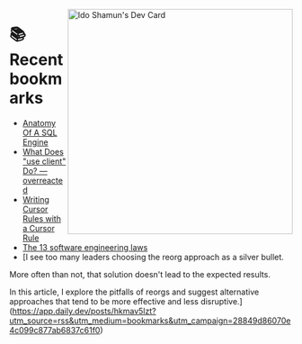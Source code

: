 <a href="https://app.daily.dev/idoshamun"><img src="https://api.daily.dev/devcards/v2/28849d86070e4c099c877ab6837c61f0.png?type=default&r=auy" align="right" width="400" alt="Ido Shamun's Dev Card"/></a>

# 📚 Recent bookmarks
<!-- BOOKMARKS:START -->
- [Anatomy Of A SQL Engine](https://app.daily.dev/posts/NWkuMpVV9?utm_source=rss&utm_medium=bookmarks&utm_campaign=28849d86070e4c099c877ab6837c61f0)
- [What Does &quot;use client&quot; Do? — overreacted](https://app.daily.dev/posts/kPY6s6dwR?utm_source=rss&utm_medium=bookmarks&utm_campaign=28849d86070e4c099c877ab6837c61f0)
- [Writing Cursor Rules with a Cursor Rule](https://app.daily.dev/posts/wuxvRSu1e?utm_source=rss&utm_medium=bookmarks&utm_campaign=28849d86070e4c099c877ab6837c61f0)
- [The 13 software engineering laws](https://app.daily.dev/posts/Pahg487q0?utm_source=rss&utm_medium=bookmarks&utm_campaign=28849d86070e4c099c877ab6837c61f0)
- [I see too many leaders choosing the reorg approach as a silver bullet.

More often than not, that solution doesn&#39;t lead to the expected results.

In this article, I explore the pitfalls of reorgs and suggest alternative approaches that tend to be more effective and less disruptive.](https://app.daily.dev/posts/hkmav5lzt?utm_source=rss&utm_medium=bookmarks&utm_campaign=28849d86070e4c099c877ab6837c61f0)
<!-- BOOKMARKS:END -->
